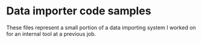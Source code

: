 # Data importer code samples

These files represent a small portion of a data importing system I worked on for an internal tool at a previous job.
